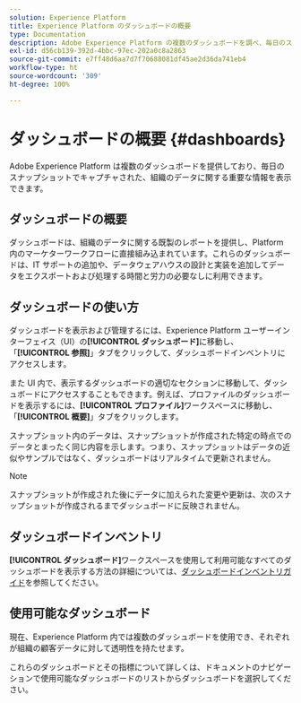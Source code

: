 ```yaml
---
solution: Experience Platform
title: Experience Platform のダッシュボードの概要
type: Documentation
description: Adobe Experience Platform の複数のダッシュボードを調べ、毎日のスナップショットでキャプチャされた、組織のデータに関する重要な情報を表示します。
exl-id: d56cb139-392d-4bbc-97ec-202a0c8a2863
source-git-commit: e7ff48d6aa7d7f70688081df45ae2d36da741eb4
workflow-type: ht
source-wordcount: '309'
ht-degree: 100%

---
```



# ダッシュボードの概要 {#dashboards}

Adobe Experience Platform は複数のダッシュボードを提供しており、毎日のスナップショットでキャプチャされた、組織のデータに関する重要な情報を表示できます。

## ダッシュボードの概要

ダッシュボードは、組織のデータに関する既製のレポートを提供し、Platform 内のマーケターワークフローに直接組み込まれています。これらのダッシュボードは、IT サポートの追加や、データウェアハウスの設計と実装を追加してデータをエクスポートおよび処理する時間と労力の必要なしに利用できます。

## ダッシュボードの使い方

ダッシュボードを表示および管理するには、Experience Platform ユーザーインターフェイス（UI）の&#x200B;**[!UICONTROL ダッシュボード]**&#x200B;に移動し、「**[!UICONTROL 参照]**」タブをクリックして、ダッシュボードインベントリにアクセスします。

また UI 内で、表示するダッシュボードの適切なセクションに移動して、ダッシュボードにアクセスすることもできます。例えば、プロファイルのダッシュボードを表示するには、**[!UICONTROL プロファイル]**&#x200B;ワークスペースに移動し、「**[!UICONTROL 概要]**」タブをクリックします。

スナップショット内のデータは、スナップショットが作成された特定の時点でのデータとまったく同じ内容を示します。つまり、スナップショットはデータの近似やサンプルではなく、ダッシュボードはリアルタイムで更新されません。

>[!NOTE]
>
>スナップショットが作成された後にデータに加えられた変更や更新は、次のスナップショットが作成されるまでダッシュボードに反映されません。

## ダッシュボードインベントリ

**[!UICONTROL ダッシュボード]**&#x200B;ワークスペースを使用して利用可能なすべてのダッシュボードを表示する方法の詳細については、[ダッシュボードインベントリガイド](./inventory.md)を参照してください。

## 使用可能なダッシュボード

現在、Experience Platform 内では複数のダッシュボードを使用でき、それぞれが組織の顧客データに対して透明性を持たせます。

これらのダッシュボードとその指標について詳しくは、ドキュメントのナビゲーションで使用可能なダッシュボードのリストからダッシュボードを選択してください。
